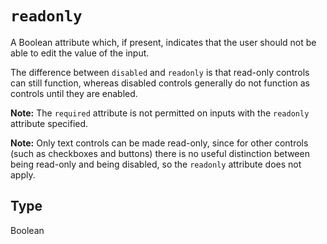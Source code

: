 # `readonly`

A Boolean attribute which, if present, indicates that the user should not be able to edit the value of the input.

The difference between `disabled` and `readonly` is that read-only controls can still function, whereas disabled controls generally do not function as controls until they are enabled.

**Note:** The `required` attribute is not permitted on inputs with the `readonly` attribute specified.

**Note:** Only text controls can be made read-only, since for other controls (such as checkboxes and buttons) there is no useful distinction between being read-only and being disabled, so the `readonly` attribute does not apply.

## Type

Boolean
